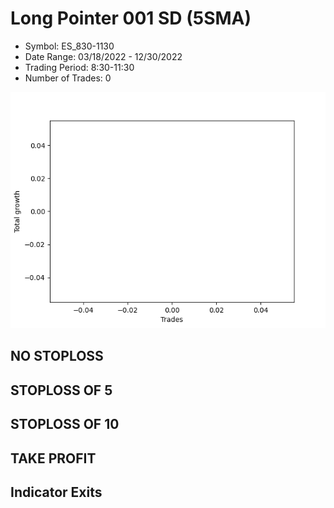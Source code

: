 # Long Pointer 001 SD (5SMA)
- Symbol: ES_830-1130
- Date Range: 03/18/2022 - 12/30/2022
- Trading Period: 8:30-11:30
- Number of Trades: 0

![Plot](LongPointer001SDES_830-1130(5SMA).png)
## NO STOPLOSS














## STOPLOSS OF 5














## STOPLOSS OF 10














## TAKE PROFIT











## Indicator Exits


